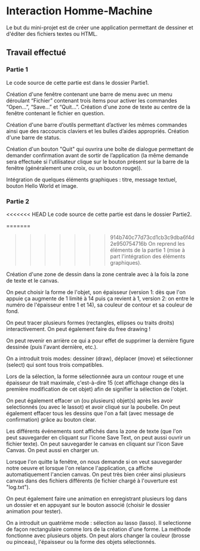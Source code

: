 # Interaction Homme-Machine
Le but du mini-projet est de créer une application permettant de dessiner et d'éditer des fichiers textes ou HTML.

## Travail effectué 
### Partie 1
Le code source de cette partie est dans le dossier Partie1.

Création d'une fenêtre contenant une barre de menu avec un menu déroulant “Fichier” contenant trois items pour activer les commandes “Open…”, “Save…” et “Quit…”. Création d'une zone de texte au centre de la fenêtre contenant le fichier en question.

Création d'une barre d’outils permettant d’activer les mêmes commandes ainsi que des raccourcis claviers et les bulles d’aides appropriés. Création d'une barre de status.

Création d'un bouton "Quit" qui ouvrira une boîte de dialogue permettant de demander confirmation avant de sortir de l’application (la même demande sera effectuée si l'utilisateur clique sur le bouton présent sur la barre de la fenêtre (généralement une croix, ou un bouton rouge)).

Intégration de quelques éléments graphiques : titre, message textuel, bouton Hello World et image.

### Partie 2
<<<<<<< HEAD
Le code source de cette partie est dans le dossier Partie2.

=======
>>>>>>> 914b740c77d73cd1cb3c9dba6f4d2e950754716b
On reprend les éléments de la partie 1 (mise à part l'intégration des éléments graphiques).

Création d'une zone de dessin dans la zone centrale avec à la fois la zone de texte et le canvas.

On peut choisir la forme de l'objet, son épaisseur (version 1: dès que l'on appuie ça augmente de 1 limité à 14 puis ça revient à 1, 
version 2: on entre le numéro de l'épaisseur entre 1 et 14), sa couleur de contour et sa couleur de fond.

On peut tracer plusieurs formes (rectangles, ellipses ou traits droits) interactivement. On peut également faire du free drawing !

On peut revenir en arrière ce qui a pour effet de supprimer la dernière figure dessinée (puis l'avant dernière, etc.).

On a introduit trois modes: dessiner (draw),  déplacer (move) et sélectionner (select) qui sont tous trois compatibles.

Lors de la sélection, la forme sélectionnée aura un contour rouge et une épaisseur de trait maximale, c'est-à-dire 15 (cet affichage change dès la première modification de cet objet) afin de signifier la sélection de l'objet.

On peut également effacer un (ou plusieurs) objet(s) après les avoir selectionnés (ou avec le lassot) et avoir cliqué sur la poubelle.
On peut également effacer tous les dessins que l'on a fait (avec message de confirmation) grâce au bouton clear.

Les différents événements sont affichés dans la zone de texte (que l'on peut sauvegarder en cliquant sur l'icone Save Text, on peut aussi ouvrir un fichier texte). 
On peut sauvegarder le canvas en cliquant sur l'icon Save Canvas. On peut aussi en charger un.

Lorsque l'on quitte la fenêtre, on nous demande si on veut sauvegarder notre oeuvre et lorsque l'on relance l'application, ça affiche automatiquement l'ancien canvas.
On peut très bien créer ainsi plusieurs canvas dans des fichiers différents (le fichier chargé à l'ouverture est "log.txt").

On peut également faire une animation en enregistrant plusieurs log dans un dossier et en appuyant sur le bouton associé (choisir le dossier animation pour tester).

On a introduit un quatrième mode : sélection au lasso (lasso). Il selectionne de façon rectangulaire comme lors de la création d'une forme. 
La méthode fonctionne avec plusieurs objets.
On peut alors changer la couleur (brosse ou pinceau), l'épaisseur ou la forme des objets sélectionnés. 
